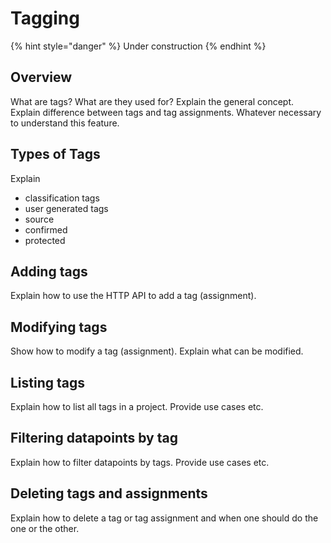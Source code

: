 # Tagging

{% hint style="danger" %}
Under construction
{% endhint %}

## Overview

What are tags? What are they used for? Explain the general concept. Explain difference between tags and tag assignments. Whatever necessary to understand this feature.

## Types of Tags

Explain

* classification tags
* user generated tags
* source
* confirmed
* protected

## Adding tags

Explain how to use the HTTP API to add a tag \(assignment\).

## Modifying tags

Show how to modify a tag \(assignment\). Explain what can be modified.

## Listing tags

Explain how to list all tags in a project. Provide use cases etc.

## Filtering datapoints by tag

Explain how to filter datapoints by tags. Provide use cases etc.

## Deleting tags and assignments

Explain how to delete a tag or tag assignment and when one should do the one or the other.

